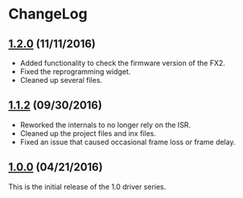 # ChangeLog

## [1.2.0](https://github.com/commtech/synccom-windows/releases/tag/v1.2.0) (11/11/2016)
- Added functionality to check the firmware version of the FX2.
- Fixed the reprogramming widget.
- Cleaned up several files.

## [1.1.2](https://github.com/commtech/synccom-windows/releases/tag/v1.1.2) (09/30/2016)
- Reworked the internals to no longer rely on the ISR.
- Cleaned up the project files and inx files.
- Fixed an issue that caused occasional frame loss or frame delay.

## [1.0.0](https://github.com/commtech/synccom-windows/releases/tag/v1.0.0) (04/21/2016)
This is the initial release of the 1.0 driver series.
